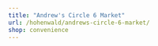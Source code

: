 ```yaml
---
title: "Andrew's Circle 6 Market"
url: /hohenwald/andrews-circle-6-market/
shop: convenience
---
```

